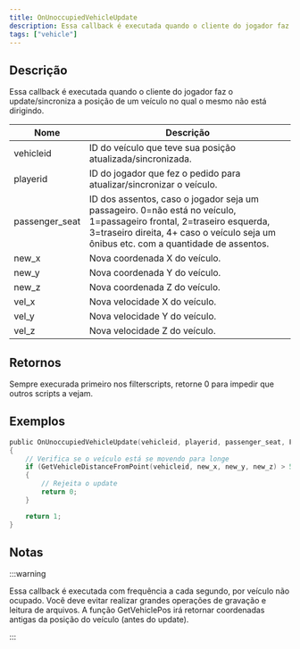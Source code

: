 ```yaml
---
title: OnUnoccupiedVehicleUpdate
description: Essa callback é executada quando o cliente do jogador faz o update/sincroniza a posição de um veículo no qual o mesmo não está dirigindo.
tags: ["vehicle"]
---
```


## Descrição

Essa callback é executada quando o cliente do jogador faz o update/sincroniza a posição de um veículo no qual o mesmo não está dirigindo.

| Nome           | Descrição                                                                                                                                                                                                     |
| -------------- | ------------------------------------------------------------------------------------------------------------------------------------------------------------------------------------------------------------- |
| vehicleid      | ID do veículo que teve sua posição atualizada/sincronizada.                                                                                                                                                   |
| playerid       | ID do jogador que fez o pedido para atualizar/sincronizar o veículo.                                                                                                                                          |
| passenger_seat | ID dos assentos, caso o jogador seja um passageiro. 0=não está no veículo, 1=passageiro frontal, 2=traseiro esquerda, 3=traseiro direita, 4+ caso o veículo seja um ônibus etc. com a quantidade de assentos. |
| new_x          | Nova coordenada X do veículo.                                                                                              |
| new_y          | Nova coordenada Y do veículo.                                                                                              |
| new_z          | Nova coordenada Z do veículo.                                                                                               |
| vel_x          | Nova velocidade X do veículo.                                                                                             |
| vel_y          | Nova velocidade Y do veículo.                                                                                             |
| vel_z          | Nova velocidade Z do veículo.                                                                                             |

## Retornos

Sempre execurada primeiro nos filterscripts, retorne 0 para impedir que outros scripts a vejam.

## Exemplos

```c
public OnUnoccupiedVehicleUpdate(vehicleid, playerid, passenger_seat, Float:new_x, Float:new_y, Float:new_z, Float:vel_x, Float:vel_y, Float:vel_z)
{
    // Verifica se o veículo está se movendo para longe
    if (GetVehicleDistanceFromPoint(vehicleid, new_x, new_y, new_z) > 50.0)
    {
        // Rejeita o update
        return 0;
    }

    return 1;
}
```

## Notas

:::warning

Essa callback é executada com frequência a cada segundo, por veículo não ocupado. Você deve evitar realizar grandes operações de gravação e leitura de arquivos. A função GetVehiclePos irá retornar coordenadas antigas da posição do veículo (antes do update).

:::
